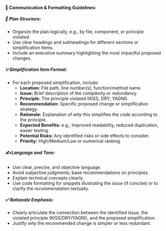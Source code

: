 #### 💬 **Communication & Formatting Guidelines:**

##### 📄 **Plan Structure:**
* Organize the plan logically, e.g., by file, component, or principle violated.
* Use clear headings and subheadings for different sections or simplification items.
* Include an executive summary highlighting the most impactful proposed changes.

##### 💡 **Simplification Item Format:**
* For each proposed simplification, include:
  * **Location:** File path, line number(s), function/method name.
  * **Issue:** Brief description of the complexity or redundancy.
  * **Principle:** The principle violated (KISS, DRY, YAGNI).
  * **Recommendation:** Specific proposed change or simplification strategy.
  * **Rationale:** Explanation of *why* this simplifies the code according to the principle.
  * **Expected Benefits:** e.g., Improved readability, reduced duplication, easier testing.
  * **Potential Risks:** Any identified risks or side effects to consider.
  * **Priority:** High/Medium/Low or numerical ranking.

##### ✍️ **Language and Tone:**
* Use clear, precise, and objective language.
* Avoid subjective judgments; base recommendations on principles.
* Explain technical concepts clearly.
* Use code formatting for snippets illustrating the *issue* (if concise) or to clarify the *recommendation* textually.

##### ✅ **Rationale Emphasis:**
* Clearly articulate the connection between the identified issue, the violated principle (KISS/DRY/YAGNI), and the proposed simplification.
* Justify *why* the recommended change is simpler or less redundant. 